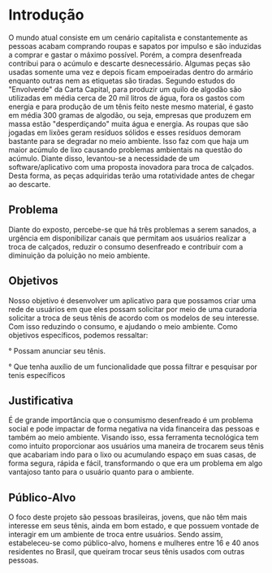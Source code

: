# Introdução

O mundo atual consiste em um cenário capitalista e constantemente as pessoas acabam comprando roupas e sapatos por impulso e são induzidas a comprar e gastar o máximo possível. Porém, a compra desenfreada contribui para o acúmulo e descarte desnecessário. Algumas peças são usadas somente uma vez e depois ficam empoeiradas dentro do armário enquanto outras nem as etiquetas são tiradas.
Segundo estudos do "Envolverde" da Carta Capital, para produzir um quilo de algodão são utilizadas em média cerca de 20 mil litros de água, fora os gastos com energia e para produção de um tênis feito neste mesmo material, é gasto em média 300 gramas de algodão, ou seja, empresas que produzem em massa estão "desperdiçando" muita água e energia. As roupas que são jogadas em lixões geram resíduos sólidos e esses resíduos demoram bastante para se degradar no meio ambiente. Isso faz com que haja um maior acúmulo de lixo causando problemas ambientais na questão do acúmulo.
Diante disso, levantou-se a necessidade de um software/aplicativo com uma proposta inovadora para troca de calçados. Desta forma, as peças adquiridas terão uma rotatividade antes de chegar ao descarte.

## Problema
Diante do exposto, percebe-se que há três problemas a serem sanados, a urgência em disponibilizar canais que permitam aos usuários realizar a troca de calçados, reduzir o consumo desenfreado e contribuir com a diminuição da poluição no meio ambiente.

## Objetivos

Nosso objetivo é desenvolver um aplicativo para que possamos criar uma rede de usuários em que eles possam solicitar por meio de uma curadoria solicitar a troca de seus tênis de acordo com os modelos de seu interesse. Com isso reduzindo o consumo, e ajudando o meio ambiente. Como objetivos específicos, podemos ressaltar:

° Possam anunciar seu tênis.

° Que tenha auxílio de um funcionalidade que possa filtrar e pesquisar por tenis específicos

## Justificativa

É de grande importância que o consumismo desenfreado é um problema social e pode impactar de forma negativa na vida financeira das pessoas e também ao meio ambiente. Visando isso, essa ferramenta tecnológica tem como intuito proporcionar aos usuários uma maneira de trocarem seus tênis que acabariam indo para o lixo ou acumulando espaço em suas casas, de forma segura, rápida e fácil, transformando o que era um problema em algo vantajoso tanto para o usuário quanto para o ambiente.

## Público-Alvo

O foco deste projeto são pessoas brasileiras, jovens, que não têm mais interesse em seus tênis, ainda em bom estado, e que possuem vontade de interagir em um ambiente de troca entre usuários. Sendo assim, estabeleceu-se como público-alvo, homens e mulheres entre 16 e 40 anos residentes no Brasil, que queiram trocar seus tênis usados com outras pessoas.
